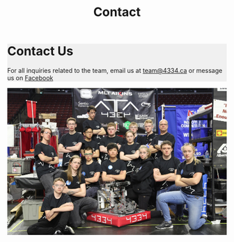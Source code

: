 ﻿---
layout: default
title: Contact
---
<div class="container">
	<div class="row">
		<div class="col-md-12" style="background-color: #f0f0f0; margin-bottom: 15px;">
			<h1>Contact Us</h1>
			<p>For all inquiries related to the team, email us at
				<a href="mailto:team@4334.ca?Subject=Team%20Inquiry" target="_top">team@4334.ca</a>
				or message us on
				<a href="https://www.facebook.com/Team4334/">Facebook</a>
			</p>
		</div>
	</div>
	<img style="padding-bottom:15px" class="img-fluid d-block mx-auto" src="/resources/img/team2017.jpeg">
</div>